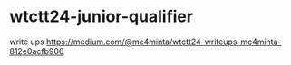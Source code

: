 # wtctt24-junior-qualifier

write ups 
https://medium.com/@mc4minta/wtctt24-writeups-mc4minta-812e0acfb906
